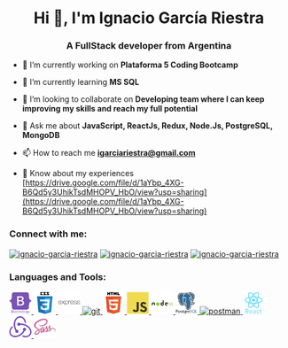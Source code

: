 <h1 align="center">Hi 👋, I'm Ignacio García Riestra</h1>
<h3 align="center">A FullStack developer from Argentina</h3>

- 🔭 I’m currently working on **Plataforma 5 Coding Bootcamp**

- 🌱 I’m currently learning **MS SQL**

- 👯 I’m looking to collaborate on **Developing team where I can keep improving my skills and reach my full potential**

- 💬 Ask me about **JavaScript, ReactJs, Redux, Node.Js, PostgreSQL, MongoDB**

- 📫 How to reach me **igarciariestra@gmail.com**

- 📄 Know about my experiences [https://drive.google.com/file/d/1aYbp_4XG-B6Qd5y3UhikTsdMHOPV_HbO/view?usp=sharing](https://drive.google.com/file/d/1aYbp_4XG-B6Qd5y3UhikTsdMHOPV_HbO/view?usp=sharing)

<h3 align="left">Connect with me:</h3>
<p align="left">
<a href="https://linkedin.com/in/ignacio-garcia-riestra" target="blank"><img align="center" src="https://raw.githubusercontent.com/rahuldkjain/github-profile-readme-generator/master/src/images/icons/Social/linked-in-alt.svg" alt="ignacio-garcia-riestra" height="30" width="40" /></a>
<a href="https://ignacio-garcia-riestra.github.io/" target="blank"><img align="center" src="https://www.svgrepo.com/show/130546/world-wide-web.svg" alt="ignacio-garcia-riestra" height="30" width="40" /></a>
<a href="https://www.youtube.com/channel/UCvTmVs8K4TwwtCbymavJIFA" target="blank"><img align="center" src="https://www.vectorlogo.zone/logos/youtube/youtube-icon.svg" alt="ignacio-garcia-riestra" height="40" width="40" /></a>
</p>

<h3 align="left">Languages and Tools:</h3>
<p align="left"> <a href="https://getbootstrap.com" target="_blank" rel="noreferrer"> <img src="https://raw.githubusercontent.com/devicons/devicon/master/icons/bootstrap/bootstrap-plain-wordmark.svg" alt="bootstrap" width="40" height="40"/> </a> <a href="https://www.w3schools.com/css/" target="_blank" rel="noreferrer"> <img src="https://raw.githubusercontent.com/devicons/devicon/master/icons/css3/css3-original-wordmark.svg" alt="css3" width="40" height="40"/> </a> <a href="https://expressjs.com" target="_blank" rel="noreferrer"> <img src="https://raw.githubusercontent.com/devicons/devicon/master/icons/express/express-original-wordmark.svg" alt="express" width="40" height="40"/> </a> <a href="https://git-scm.com/" target="_blank" rel="noreferrer"> <img src="https://www.vectorlogo.zone/logos/git-scm/git-scm-icon.svg" alt="git" width="40" height="40"/> </a> <a href="https://www.w3.org/html/" target="_blank" rel="noreferrer"> <img src="https://raw.githubusercontent.com/devicons/devicon/master/icons/html5/html5-original-wordmark.svg" alt="html5" width="40" height="40"/> </a> <a href="https://developer.mozilla.org/en-US/docs/Web/JavaScript" target="_blank" rel="noreferrer"> <img src="https://raw.githubusercontent.com/devicons/devicon/master/icons/javascript/javascript-original.svg" alt="javascript" width="40" height="40"/> </a> <a href="https://nodejs.org" target="_blank" rel="noreferrer"> <img src="https://raw.githubusercontent.com/devicons/devicon/master/icons/nodejs/nodejs-original-wordmark.svg" alt="nodejs" width="40" height="40"/> </a> <a href="https://www.postgresql.org" target="_blank" rel="noreferrer"> <img src="https://raw.githubusercontent.com/devicons/devicon/master/icons/postgresql/postgresql-original-wordmark.svg" alt="postgresql" width="40" height="40"/> </a> <a href="https://postman.com" target="_blank" rel="noreferrer"> <img src="https://www.vectorlogo.zone/logos/getpostman/getpostman-icon.svg" alt="postman" width="40" height="40"/> </a> <a href="https://reactjs.org/" target="_blank" rel="noreferrer"> <img src="https://raw.githubusercontent.com/devicons/devicon/master/icons/react/react-original-wordmark.svg" alt="react" width="40" height="40"/> </a> <a href="https://redux.js.org" target="_blank" rel="noreferrer"> <img src="https://raw.githubusercontent.com/devicons/devicon/master/icons/redux/redux-original.svg" alt="redux" width="40" height="40"/> </a> <a href="https://sass-lang.com" target="_blank" rel="noreferrer"> <img src="https://raw.githubusercontent.com/devicons/devicon/master/icons/sass/sass-original.svg" alt="sass" width="40" height="40"/> </a> </p>

